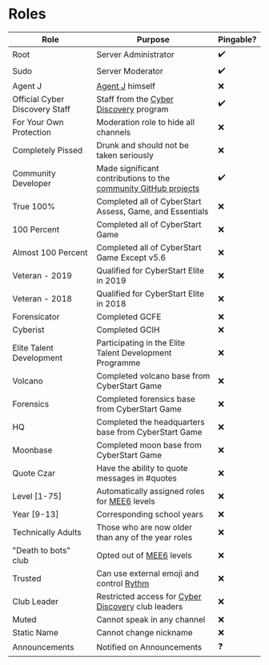 # Roles

Role | Purpose | Pingable?
--- | --- | ---
Root | Server Administrator | :heavy_check_mark:
Sudo | Server Moderator | :heavy_check_mark:
Agent J | [Agent J](https://twitter.com/jameslyne) himself | :x:
Official Cyber Discovery Staff | Staff from the [Cyber Discovery](https://joincyberdiscovery.com) program | :heavy_check_mark:
For Your Own Protection | Moderation role to hide all channels | :x:
Completely Pissed | Drunk and should not be taken seriously | :x:
Community Developer | Made significant contributions to the [community GitHub projects](https://github.com/CyberDiscovery) | :heavy_check_mark:
True 100% | Completed all of CyberStart Assess, Game, and Essentials | :x:
100 Percent | Completed all of CyberStart Game | :x:
Almost 100 Percent | Completed all of CyberStart Game Except v5.6 | :x:
Veteran - 2019 | Qualified for CyberStart Elite in 2019 | :x:
Veteran - 2018 | Qualified for CyberStart Elite in 2018 | :x:
Forensicator | Completed GCFE | :x:
Cyberist | Completed GCIH | :x:
Elite Talent Development | Participating in the Elite Talent Development Programme | :x:
Volcano | Completed volcano base from CyberStart Game | :x:
Forensics | Completed forensics base from CyberStart Game | :x:
HQ | Completed the headquarters base from CyberStart Game | :x:
Moonbase | Completed moon base from CyberStart Game | :x:
Quote Czar | Have the ability to quote messages in #quotes | :x:
Level [1-75] | Automatically assigned roles for [MEE6](https://mee6.xyz) levels | :x:
Year [9-13] | Corresponding school years | :x:
Technically Adults | Those who are now older than any of the year roles | :x:
"Death to bots" club | Opted out of [MEE6](https://mee6.xyz) levels | :x:
Trusted | Can use external emoji and control [Rythm](https://rythmbot.co/) | :x:
Club Leader | Restricted access for [Cyber Discovery](https://joincyberdiscovery.com) club leaders | :x:
Muted | Cannot speak in any channel | :x:
Static Name | Cannot change nickname | :x:
Announcements | Notified on Announcements | :question:
